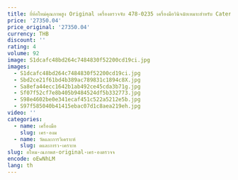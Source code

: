 ```yaml
---
title: ยี่ห้อใหม่คุณภาพสูง Original เครื่องตรวจจับ 478-0235 เครื่องมือวินิจฉัยเหมาะสําหรับ Caterpillar
price: '27350.04'
price_original: '27350.04'
currency: THB
discount: ''
rating: 4
volume: 92
image: S1dcafc48bd264c7484830f52200cd19ci.jpg
images:
  - S1dcafc48bd264c7484830f52200cd19ci.jpg
  - Sbd2ce21f61bd4b389ac789831c1894c8X.jpg
  - Sa8efa44ecc1642b1ab492ce45cda3b71g.jpg
  - Sf07f52cf7e8b405b9484524df5b332773.jpg
  - S98e4602be0e341ecaf451c522a5212e5b.jpg
  - S97f585040b41415ebac07d1c8aea219eh.jpg
video: ''
categories:
  - name: เครื่องมือ
    slug: เคร-องม
  - name: วัดและการวิเคราะห์
    slug: ดและการว-เคราะห
slug: อใหม-ณภาพส-original-เคร-องตรวจจ
encode: oEwNhLM
lang: th
---
```

  
